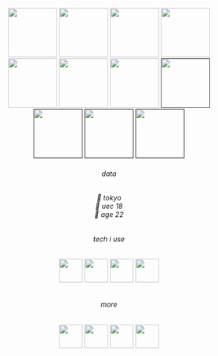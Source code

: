 <!-- 202311231359 -->

<p align="center">
  <a href="https://tseijp.github.io/mech"><img width="100" alt=" " src="https://i.imgur.com/zZOZQKZ.gif" /></a>
  <a href="https://tseijp.github.io/sudo"><img width="100" alt=" " src="https://i.imgur.com/H1ODA6L.gif" /></a>
  <a href="https://404.tsei.jp/"><img width="100" alt=" " src="https://i.imgur.com/raM25u6.gif" /></a>
  <a href="https://bit.ly/3HrRGm5"><img width="100" alt=" " src="https://i.imgur.com/VtQdK8z.gif" /></a>
  <a href="https://bit.ly/3L6Y2tn"><img width="100" alt=" " src="https://i.imgur.com/lQQwQqx.gif" /></a>
  <a href="https://bit.ly/3sg1zgn"><img width="100" alt=" " src="https://i.imgur.com/Qk3OD3R.gif" /></a>
  <a href="https://bit.ly/3oKttAr"><img width="100" alt=" " src="https://i.imgur.com/DzqbYHz.gif" /></a>
  <a href=""><img width="100" alt=" " src="https://i.imgur.com/bfZYVre.gif" /></a>
  <a href=""><img width="100" alt=" " src="https://i.imgur.com/icOp6mk.png" /></a>
  <a href=""><img width="100" alt=" " src="https://i.imgur.com/2Ov68fn.gif" /></a>
  <a href=""><img width="100" alt=" " src="https://i.imgur.com/soxnTL7.gif" /></a>
</p>

<h6 align="center">data</h6>
<h6 align="center">
  🗼 tokyo<br/>
  📡 uec 18<br/>
  📝 age 22<br/>
</h6>

<h6 align="center">tech i use</h6>
<h6 align="center">
  <a href="https://bit.ly/3Gk3cPe"><img width="48" height="48" alt=" " src="https://api.iconify.design/logos:react.svg" /></a>
  <a href="https://bit.ly/3Gk3cPe"><img width="48" height="48" alt=" " src="https://api.iconify.design/logos:typescript-icon.svg" /></a>
  <a href="https://bit.ly/3Gk3cPe"><img width="48" height="48" alt=" " src="https://api.iconify.design/logos:python.svg" /></a>
  <a href="https://bit.ly/3Gk3cPe"><img width="48" height="48" alt=" " src="https://api.iconify.design/logos:django-icon.svg" /></a>
</h6>

<h6 align="center">more</h6>
<h6 align="center">
  <a href="https://bit.ly/3HuX9sk"><img width="48" height="48" alt=" " src="https://api.iconify.design/logos:codesandbox.svg" /></a>
  <a href="https://bit.ly/3L4KUFn"><img width="48" height="48" alt=" " src="https://api.iconify.design/logos:soundcloud.svg" /></a>
  <a href="https://bit.ly/3gBx5jL"><img width="48" height="48" alt=" " src="https://api.iconify.design/logos:discord-icon.svg" /></a>
  <a href="https://bit.ly/3L8ePfC">‍<img width="48" height="48" alt=" " src="https://api.iconify.design/logos:google-meet.svg" /></a>
</h6>

